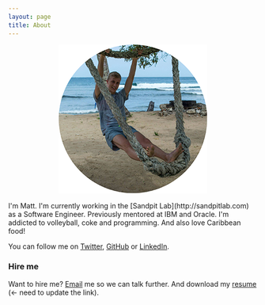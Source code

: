 ```yaml
---
layout: page
title: About
---
```


<p align="center">
  <img src="/public/assets/about_me.png" alt="About Me image"/>
</p>
I'm Matt. I'm currently working in the [Sandpit Lab](http://sandpitlab.com) as a Software Engineer.
Previously mentored at IBM and Oracle. I'm addicted to volleyball, coke and programming.
And also love Caribbean food!

You can follow me on [Twitter](https://twitter.com/matzatorski), [GitHub](https://github.com/knowbody) or [LinkedIn](https://linkedin.com/in/mateuszzatorski).

### Hire me
Want to hire me? [Email](mailto:mateuszzatorski@gmail.com) me so we can talk further.
And download my [resume](http://linktomyresume.com) (<- need to update the link).
